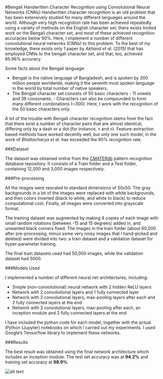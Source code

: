 #Bengali Handwritten Character Recognition using Convolutional Neural Networks (CNNs)
Handwritten character recognition is an old problem that has been extensively studied for many different languages around the world. Although very high recognition rate has been achieved repeatedly using a variety of methods on the English character set, there exists limited work on the Bengali character set, and most of these achieved recognition accuracies below 90%. Here, I implement a number of different convolutional neural networks (CNNs) to this problem. To the best of my knowledge, there exists only 1 paper by *Akhand et al. (2015)* that has employed CNNs to the bengali character set, and that, too, achieved 85.96% accuracy.

Some facts about the Bengali language:

- Bengali is the native language of Bangladesh, and is spoken by 300 million people worldwide, making it the seventh most spoken language in the world by total number of native speakers. 
- The Bengali character set consists of 50 basic characters - 11 vowels and 39 consonants. - Characters can also be compounded to form many different combinations (~300). Here, I work with the recognition of the 50 basic characters only.

A lot of the trouble with Bengali character recognition stems from the fact that there exist a number of character pairs that are almost identical, differing only by a dash or a dot (for instance, ড and ড়). Feature-extraction based methods have worked decently well, but only one such model, in the work of *Bhattacharya et al.* has exceeded the 90% recognition rate.

###Dataset

The dataset was obtained online from the [CMATERdb](https://www.dropbox.com/s/55bhfr3ycvsewsi/CMATERdb%203.1.2.rar) pattern recognition database repository. It consists of a Train folder and a Test folder, containing 12,000 and 3,000 images respectively.

###Pre-processing

All the images were rescaled to standard dimensions of 50x50. The gray backgrounds in a lot of the images were replaced with white backgrounds, and then colors inverted (black to white, and white to black) to reduce computational cost. Finally, all images were converted into grayscale format.

The training dataset was augmented by making 4 copies of each image with small random rotations (between -15 and 15 degrees) added in, and unwanted black corners fixed. The images in the train folder (about 60,000 after pre-processing, minus some very noisy images that I hand-picked and deleted) were divided into two: a train dataset and a validation dataset for hyper-parameter training.

The final train datasets used had 50,000 images, while the validation dataset had 5000.

###Models Used

I implemented a number of different neural net architectures, including:
- Simple (non-convolutional) neural network with 2 hidden ReLU layers
- Network with 2 convolutional layers and 1 fully connected layer
- Network with 2 convolutional layers, max-pooling layers after each and 2 fully connected layers at the end
- Network with 2 convolutional layers, max-pooling after each, an inception module and 2 fully connected layers at the end

I have included the python code for each model, together with the actual iPython (Jupyter) notebooks on which I carried out my experiments. I used Google’s Tensorflow library to implement these networks.

###Results

The best result was obtained using the final network architecture which includes an inception module. The test set accuracy was at **94.2%** and training set accuracy at **98.9%**.

![alt text](https://github.com/dibyatanoy/Bengali-Handwritten-Character-Recognition-Using-Convolutional-Neural-Networks/blob/master/result_screenshots/Conv_nets_inception.png)